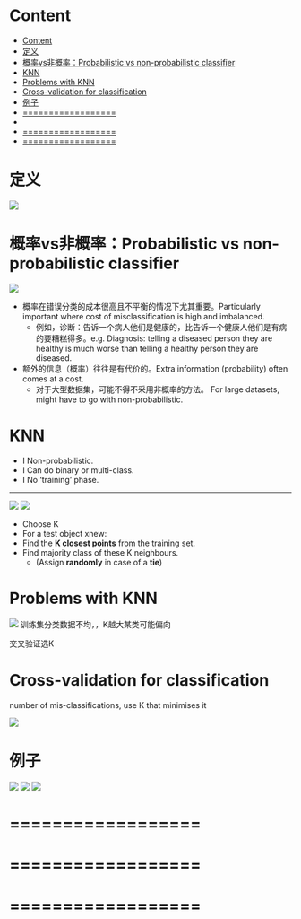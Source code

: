 # Content

* [Content](#content)
* [定义](#定义)
* [概率vs非概率：Probabilistic vs non-probabilistic classifier](#概率vs非概率probabilistic-vs-non-probabilistic-classifier)
* [KNN](#knn)
* [Problems with KNN](#problems-with-knn)
* [Cross-validation for classification](#cross-validation-for-classification)
* [例子](#例子)
* [==================](#)
* [](#-1)
* [==================](#-2)
* [==================](#-3)

# 定义

![](/static/2022-05-18-14-39-44.png)

# 概率vs非概率：Probabilistic vs non-probabilistic classifier

![](/static/2022-05-18-14-44-46.png)

* 概率在错误分类的成本很高且不平衡的情况下尤其重要。Particularly important where cost of misclassification is high and imbalanced.
  * 例如，诊断：告诉一个病人他们是健康的，比告诉一个健康人他们是有病的要糟糕得多。e.g. Diagnosis: telling a diseased person they are healthy is much worse than telling a healthy person they are diseased.
* 额外的信息（概率）往往是有代价的。Extra information (probability) often comes at a cost.
  * 对于大型数据集，可能不得不采用非概率的方法。 For large datasets, might have to go with non-probabilistic.

# KNN

* I Non-probabilistic.
* I Can do binary or multi-class.
* I No ‘training’ phase.

---

![](/static/2022-05-18-15-31-41.png)
![](/static/2022-05-18-15-32-00.png)

* Choose K
*  For a test object xnew:
* Find the **K closest points** from the training set.
* Find majority class of these K neighbours.
  * (Assign **randomly** in case of a **tie**)

# Problems with KNN

![](/static/2022-05-18-16-09-24.png)
训练集分类数据不均，，K越大某类可能偏向

交叉验证选K

# Cross-validation for classification

number of mis-classifications, use K that minimises it

![](/static/2022-05-18-16-18-07.png)

# 例子

![](/static/2022-05-18-16-22-24.png)
![](/static/2022-05-18-16-22-31.png)
![](/static/2022-05-18-16-22-51.png)

# ==================

# 

# ==================
# ==================